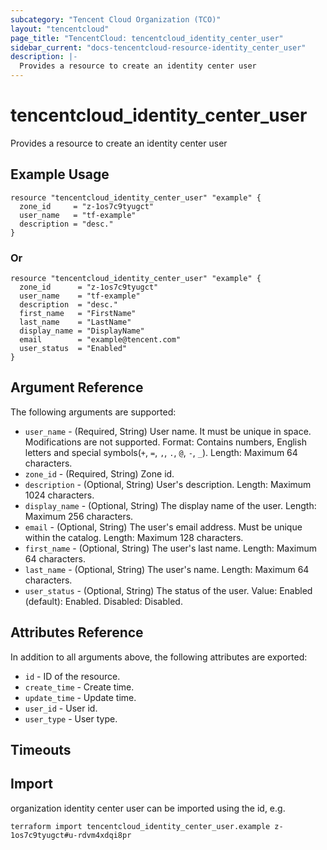 ```yaml
---
subcategory: "Tencent Cloud Organization (TCO)"
layout: "tencentcloud"
page_title: "TencentCloud: tencentcloud_identity_center_user"
sidebar_current: "docs-tencentcloud-resource-identity_center_user"
description: |-
  Provides a resource to create an identity center user
---
```


# tencentcloud_identity_center_user

Provides a resource to create an identity center user

## Example Usage

```hcl
resource "tencentcloud_identity_center_user" "example" {
  zone_id     = "z-1os7c9tyugct"
  user_name   = "tf-example"
  description = "desc."
}
```

### Or

```hcl
resource "tencentcloud_identity_center_user" "example" {
  zone_id      = "z-1os7c9tyugct"
  user_name    = "tf-example"
  description  = "desc."
  first_name   = "FirstName"
  last_name    = "LastName"
  display_name = "DisplayName"
  email        = "example@tencent.com"
  user_status  = "Enabled"
}
```

## Argument Reference

The following arguments are supported:

* `user_name` - (Required, String) User name. It must be unique in space. Modifications are not supported. Format: Contains numbers, English letters and special symbols(`+`, `=`, `,`, `.`, `@`, `-`, `_`). Length: Maximum 64 characters.
* `zone_id` - (Required, String) Zone id.
* `description` - (Optional, String) User's description. Length: Maximum 1024 characters.
* `display_name` - (Optional, String) The display name of the user. Length: Maximum 256 characters.
* `email` - (Optional, String) The user's email address. Must be unique within the catalog. Length: Maximum 128 characters.
* `first_name` - (Optional, String) The user's last name. Length: Maximum 64 characters.
* `last_name` - (Optional, String) The user's name. Length: Maximum 64 characters.
* `user_status` - (Optional, String) The status of the user. Value: Enabled (default): Enabled. Disabled: Disabled.

## Attributes Reference

In addition to all arguments above, the following attributes are exported:

* `id` - ID of the resource.
* `create_time` - Create time.
* `update_time` - Update time.
* `user_id` - User id.
* `user_type` - User type.


## Timeouts

<no value>


## Import

organization identity center user can be imported using the id, e.g.

```
terraform import tencentcloud_identity_center_user.example z-1os7c9tyugct#u-rdvm4xdqi8pr
```

